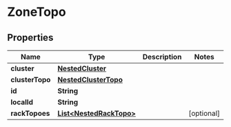 

# ZoneTopo


## Properties

Name | Type | Description | Notes
------------ | ------------- | ------------- | -------------
**cluster** | [**NestedCluster**](NestedCluster.md) |  | 
**clusterTopo** | [**NestedClusterTopo**](NestedClusterTopo.md) |  | 
**id** | **String** |  | 
**localId** | **String** |  | 
**rackTopoes** | [**List&lt;NestedRackTopo&gt;**](NestedRackTopo.md) |  |  [optional]



